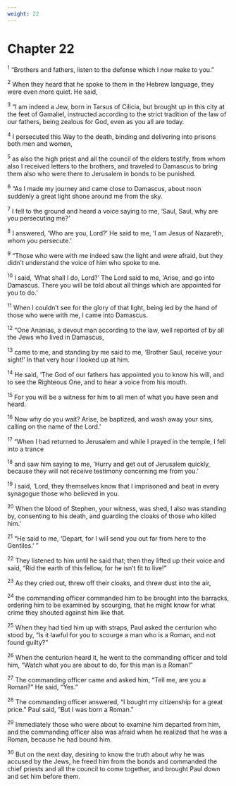 ```yaml
---
weight: 22
---
```


# Chapter 22

<sup>1</sup> “Brothers and fathers, listen to the defense which I now make to you.” 

<sup>2</sup> When they heard that he spoke to them in the Hebrew language, they were even more quiet. He said, 

<sup>3</sup> “I am indeed a Jew, born in Tarsus of Cilicia, but brought up in this city at the feet of Gamaliel, instructed according to the strict tradition of the law of our fathers, being zealous for God, even as you all are today. 

<sup>4</sup> I persecuted this Way to the death, binding and delivering into prisons both men and women, 

<sup>5</sup> as also the high priest and all the council of the elders testify, from whom also I received letters to the brothers, and traveled to Damascus to bring them also who were there to Jerusalem in bonds to be punished. 

<sup>6</sup> “As I made my journey and came close to Damascus, about noon suddenly a great light shone around me from the sky. 

<sup>7</sup> I fell to the ground and heard a voice saying to me, ‘Saul, Saul, why are you persecuting me?’ 

<sup>8</sup> I answered, ‘Who are you, Lord?’ He said to me, ‘I am Jesus of Nazareth, whom you persecute.’ 

<sup>9</sup> “Those who were with me indeed saw the light and were afraid, but they didn’t understand the voice of him who spoke to me. 

<sup>10</sup> I said, ‘What shall I do, Lord?’ The Lord said to me, ‘Arise, and go into Damascus. There you will be told about all things which are appointed for you to do.’ 

<sup>11</sup> When I couldn’t see for the glory of that light, being led by the hand of those who were with me, I came into Damascus. 

<sup>12</sup> “One Ananias, a devout man according to the law, well reported of by all the Jews who lived in Damascus, 

<sup>13</sup> came to me, and standing by me said to me, ‘Brother Saul, receive your sight!’ In that very hour I looked up at him. 

<sup>14</sup> He said, ‘The God of our fathers has appointed you to know his will, and to see the Righteous One, and to hear a voice from his mouth. 

<sup>15</sup> For you will be a witness for him to all men of what you have seen and heard. 

<sup>16</sup> Now why do you wait? Arise, be baptized, and wash away your sins, calling on the name of the Lord.’ 

<sup>17</sup> “When I had returned to Jerusalem and while I prayed in the temple, I fell into a trance 

<sup>18</sup> and saw him saying to me, ‘Hurry and get out of Jerusalem quickly, because they will not receive testimony concerning me from you.’ 

<sup>19</sup> I said, ‘Lord, they themselves know that I imprisoned and beat in every synagogue those who believed in you. 

<sup>20</sup> When the blood of Stephen, your witness, was shed, I also was standing by, consenting to his death, and guarding the cloaks of those who killed him.’ 

<sup>21</sup> “He said to me, ‘Depart, for I will send you out far from here to the Gentiles.’ ” 

<sup>22</sup> They listened to him until he said that; then they lifted up their voice and said, “Rid the earth of this fellow, for he isn’t fit to live!” 

<sup>23</sup> As they cried out, threw off their cloaks, and threw dust into the air, 

<sup>24</sup> the commanding officer commanded him to be brought into the barracks, ordering him to be examined by scourging, that he might know for what crime they shouted against him like that. 

<sup>25</sup> When they had tied him up with straps, Paul asked the centurion who stood by, “Is it lawful for you to scourge a man who is a Roman, and not found guilty?” 

<sup>26</sup> When the centurion heard it, he went to the commanding officer and told him, “Watch what you are about to do, for this man is a Roman!” 

<sup>27</sup> The commanding officer came and asked him, “Tell me, are you a Roman?” He said, “Yes.” 

<sup>28</sup> The commanding officer answered, “I bought my citizenship for a great price.” Paul said, “But I was born a Roman.” 

<sup>29</sup> Immediately those who were about to examine him departed from him, and the commanding officer also was afraid when he realized that he was a Roman, because he had bound him. 

<sup>30</sup> But on the next day, desiring to know the truth about why he was accused by the Jews, he freed him from the bonds and commanded the chief priests and all the council to come together, and brought Paul down and set him before them. 


